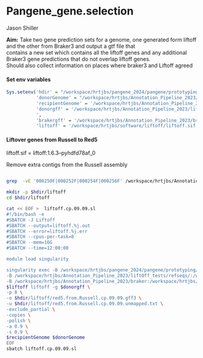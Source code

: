 Pangene_gene.selection
================
Jason Shiller

**Aim:** Take two gene prediction sets for a genome, one generated form
liftoff and the other from Braker3 and output a gtf file that  
contains a new set which contains all the liftoff genes and any
additional Braker3 gene predictions that do not overlap liftoff genes.  
Should also collect information on places where braker3 and Liftoff
agreed

#### Set env variables

``` r
Sys.setenv('hdir' = "/workspace/hrtjbs/pangene_2024/pangene/prototyping", 
           'donorGenome' = "/workspace/hrtjbs/Annotation_Pipeline_2023/liftOff_tests/refseqs/Russell_V2a.chromosomes.only.fsa",
           'recipientGenome' = '/workspace/hrtjbs/Annotation_Pipeline_2023/liftOff_tests/refseqs/Red5_V2.chromosomes.only.fsa',
           'donorgff' = '/workspace/hrtjbs/Annotation_Pipeline_2023/liftOff_tests/refseqs/RU01.20221117162301.no.extras.primary.gff3squeue -u hrtjbs
           ',
           'brakergff' = '/workspace/hrtjbs/Annotation_Pipeline_2023/braker/RED5_bams_plus_orthoDb_plusPasa/braker.gff3',
           'liftoff' = '/workspace/hrtjbs/software/liftoff/liftoff.sif')
```

#### Liftover genes from Russell to Red5

liftoff.sif = liftoff:1.6.3–pyhdfd78af_0

Remove extra contigs from the Russell assembly

``` bash

grep  -vE '000250F|000252F|000254F|000256F' /workspace/hrtjbs/Annotation_Pipeline_2023/liftOff_tests/refseqs/RU01.20221117162301.primary.gff3 > /workspace/hrtjbs/Annotation_Pipeline_2023/liftOff_tests/refseqs/RU01.20221117162301.no.extras.primary.gff3
```

``` bash
mkdir -p $hdir/liftoff
cd $hdir/liftoff

cat << EOF >  liftoff.cp.09.09.sl
#!/bin/bash -e
#SBATCH -J Liftoff
#SBATCH --output=liftoff.%j.out
#SBATCH --error=liftoff.%j.err
#SBATCH --cpus-per-task=8
#SBATCH --mem=16G
#SBATCH --time=12:00:00

module load singularity

singularity exec -B /workspace/hrtjbs/pangene_2024/pangene/prototyping/liftoff:/workspace/hrtjbs/pangene_2024/pangene/prototyping/liftoff \
-B /workspace/hrtjbs/Annotation_Pipeline_2023/liftOff_tests/refseqs/:/workspace/hrtjbs/Annotation_Pipeline_2023/liftOff_tests/refseqs/ \
-B /workspace/hrtjbs/Annotation_Pipeline_2023/braker:/workspace/hrtjbs/Annotation_Pipeline_2023/braker \
$liftoff liftoff -g $donorgff \
-p 8 \
-o $hdir/liftoff/red5.from.Russell.cp.09.09.gff3 \
-u $hdir/liftoff/red5.from.Russell.cp.09.09.unmapped.txt \
-exclude_partial \
-copies \
-polish \
-a 0.9 \
-s 0.9 \
$recipientGenome $donorGenome
EOF
sbatch liftoff.cp.09.09.sl
```
